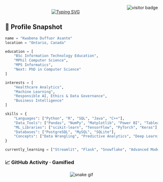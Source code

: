 <img align="right" src="https://visitor-badge.laobi.icu/badge?page_id=kduffuor.kduffuor" alt="visitor badge" />

<p align="center">
  <a href="https://git.io/typing-svg">
    <img src="https://readme-typing-svg.demolab.com?font=Fira+Code&weight=600&size=24&duration=4000&pause=1000&color=913412EB&center=true&width=435&lines=Hi%2C+there!+%F0%9F%91%8B;I'm+Kwabena+Duffuor+Asante;BI+Analyst+and+a+Developer" alt="Typing SVG" />
  </a>
</p>

## 🧾 Profile Snapshot

```python
name = "Kwabena Duffuor Asante"
location = "Ontario, Canada"

education = [
    "BSc Information Technology Education",
    "MPhil Computer Science",
    "MPS Informatics",
    "Next: PhD in Computer Science"
]

interests = [
    "Healthcare Analytics",
    "Machine Learning",
    "Responsible AI, Ethics & Data Governance",
    "Business Intelligence"
]

skills = {
    "Languages": ["Python", "R", "SQL", "Java", "C++"],
    "Data_Tools": ["Pandas", "NumPy", "Matplotlib", "Power BI", "Tableau", "Excel"],
    "ML_Libraries": ["scikit-learn", "TensorFlow", "PyTorch", "Keras"],
    "Databases": ["PostgreSQL", "MySQL", "SQLite"],
    "Concepts": ["Data Wrangling", "Predictive Analytics", "Deep Learning", "BI Dashboards", "Data Governance"]
}

currently_learning = ["Streamlit", "Flask", "Snowflake", "Advanced Modeling"]

```

### 📈 GitHub Activity · Gamified

<p align="center">
  <img src="https://raw.githubusercontent.com/kduffuor/snake-activity/output/github-contribution-grid-snake.svg" alt="snake gif" />
</p>
